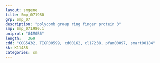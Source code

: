 ```yaml
---
layout: smgene
title: Smp_071980
grp: Smp_07
description: "polycomb group ring finger protein 3"
smp: Smp_071980.1
uniprot: "G4M0B6"
length:   369
cdd: "COG5432, TIGR00599, cd00162, cl17238, pfam00097, smart00184"
kk: K11488
categories: sm
---
```

